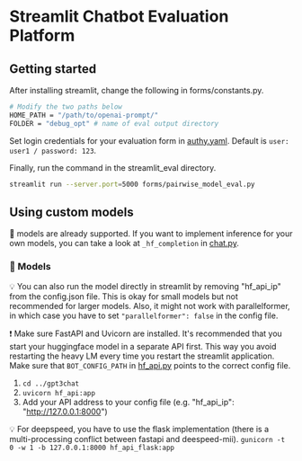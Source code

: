 # Streamlit Chatbot Evaluation Platform

## Getting started
After installing streamlit, change the following in forms/constants.py.
```bash
# Modify the two paths below
HOME_PATH = "/path/to/openai-prompt/"
FOLDER = "debug_opt" # name of eval output directory
```

Set login credentials for your evaluation form in [authy.yaml](authy.yaml). Default is `user: user1 / password: 123`.

Finally, run the command in the streamlit_eval directory.
```bash
streamlit run --server.port=5000 forms/pairwise_model_eval.py
```


## Using custom models

🤗 models are already supported. If you want to implement inference for your own models, you can take a look at `_hf_completion` in [chat.py](../gpt3chat/chat.py).


### 🤗 Models
💡 You can also run the model directly in streamlit by removing "hf_api_ip" from the config.json file. This is okay for small models but not recommended for larger models. Also, it might not work with parallelformer, in which case you have to set `"parallelformer": false` in the config file.

❗️ Make sure FastAPI and Uvicorn are installed.
It's recommended that you start your huggingface model in a separate API first. This way you avoid restarting the heavy LM every time you restart the streamlit application. Make sure that `BOT_CONFIG_PATH` in [hf_api.py](../gpt3chat/hf_api.py) points to the correct config file.
1. `cd ../gpt3chat` 
2. `uvicorn hf_api:app`
3. Add your API address to your config file (e.g. "hf_api_ip": "http://127.0.0.1:8000")

💡 For deepspeed, you have to use the flask implementation (there is a multi-processing conflict between fastapi and deespeed-mii).
`gunicorn -t 0 -w 1 -b 127.0.0.1:8000 hf_api_flask:app`